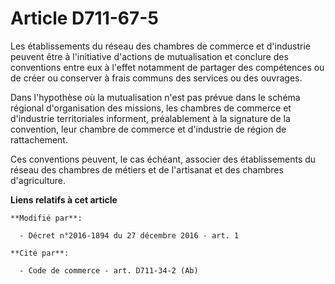 # Article D711-67-5

Les établissements du réseau des chambres de commerce et d'industrie peuvent être à l'initiative d'actions de mutualisation
et conclure des conventions entre eux à l'effet notamment de partager des compétences ou de créer ou conserver à frais
communs des services ou des ouvrages. 

Dans  l'hypothèse où la mutualisation n'est pas prévue dans le schéma  régional d'organisation des missions, les chambres de
commerce et  d'industrie territoriales informent, préalablement à la signature de la  convention, leur chambre de commerce et
d'industrie de région de  rattachement. 

Ces conventions peuvent, le cas échéant, associer des établissements du réseau des chambres de métiers et de l'artisanat et
des chambres d'agriculture.

**Liens relatifs à cet article**

	**Modifié par**:

	  - Décret n°2016-1894 du 27 décembre 2016 - art. 1

	**Cité par**:

	  - Code de commerce - art. D711-34-2 (Ab)
